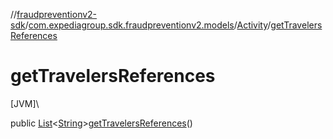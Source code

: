 //[fraudpreventionv2-sdk](../../../index.md)/[com.expediagroup.sdk.fraudpreventionv2.models](../index.md)/[Activity](index.md)/[getTravelersReferences](get-travelers-references.md)

# getTravelersReferences

[JVM]\

public [List](https://docs.oracle.com/javase/8/docs/api/java/util/List.html)&lt;[String](https://docs.oracle.com/javase/8/docs/api/java/lang/String.html)&gt;[getTravelersReferences](get-travelers-references.md)()
